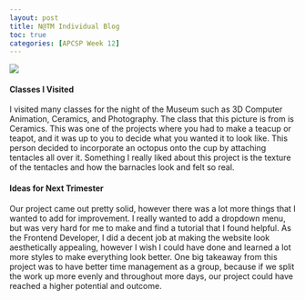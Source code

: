 ```yaml
---
layout: post
title: N@TM Individual Blog 
toc: true
categories: [APCSP Week 12]
---
```


![]({{site.baseurl}}/images/ceramics.jpeg)
#### Classes I Visited
I visited many classes for the night of the Museum such as 3D Computer Animation, Ceramics, and Photography. The class that this picture is from is Ceramics. This was one of the projects where you had to make a teacup or teapot, and it was up to you to decide what you wanted it to look like. This person decided to incorporate an octopus onto the cup by attaching tentacles all over it. Something I really liked about this project is the texture of the tentacles and how the barnacles look and felt so real.

#### Ideas for Next Trimester
Our project came out pretty solid, however there was a lot more things that I wanted to add for improvement. I really wanted to add a dropdown menu, but was very hard for me to make and find a tutorial that I found helpful. As the Frontend Developer, I did a decent job at making the website look aesthetically appealing, however I wish I could have done and learned a lot more styles to make everything look better. One big takeaway from this project was to have better time management as a group, because if we split the work up more evenly and throughout more days, our project could have reached a higher potential and outcome.
